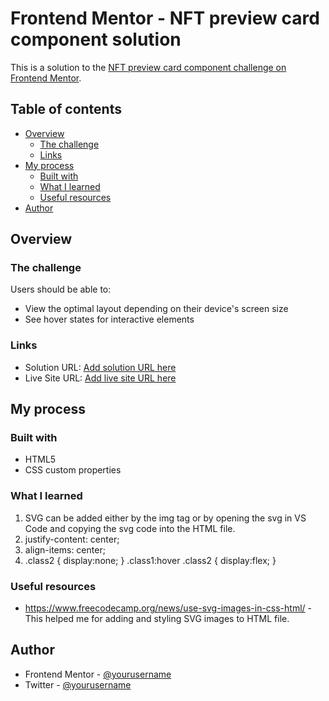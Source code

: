# Frontend Mentor - NFT preview card component solution

This is a solution to the [NFT preview card component challenge on Frontend Mentor](https://www.frontendmentor.io/challenges/nft-preview-card-component-SbdUL_w0U).
## Table of contents

- [Overview](#overview)
  - [The challenge](#the-challenge)
  - [Links](#links)
- [My process](#my-process)
  - [Built with](#built-with)
  - [What I learned](#what-i-learned)
  - [Useful resources](#useful-resources)
- [Author](#author)


## Overview

### The challenge

Users should be able to:

- View the optimal layout depending on their device's screen size
- See hover states for interactive elements


### Links

- Solution URL: [Add solution URL here](https://your-solution-url.com)
- Live Site URL: [Add live site URL here](https://your-live-site-url.com)


## My process

### Built with

- HTML5
- CSS custom properties


### What I learned

1. SVG can be added either by the img tag or by opening the svg in VS Code and copying the svg code into the HTML file.
2. justify-content: center;
3. align-items: center;
4. .class2 {
      display:none;
  } 
  .class1:hover .class2 {
      display:flex;
  }


### Useful resources

- https://www.freecodecamp.org/news/use-svg-images-in-css-html/ - This helped me for adding and styling SVG images to HTML file.


## Author

- Frontend Mentor - [@yourusername](https://www.frontendmentor.io/profile/yourusername)
- Twitter - [@yourusername](https://www.twitter.com/yourusername)

